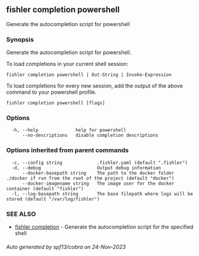 ## fishler completion powershell

Generate the autocompletion script for powershell

### Synopsis

Generate the autocompletion script for powershell.

To load completions in your current shell session:

	fishler completion powershell | Out-String | Invoke-Expression

To load completions for every new session, add the output of the above command
to your powershell profile.


```
fishler completion powershell [flags]
```

### Options

```
  -h, --help              help for powershell
      --no-descriptions   disable completion descriptions
```

### Options inherited from parent commands

```
  -c, --config string             .fishler.yaml (default ".fishler")
  -d, --debug                     Output debug information
      --docker-basepath string    The path to the docker folder ./docker if run from the root of the project (default "docker")
      --docker-imagename string   The image user for the docker container (default "fishler")
  -l, --log-basepath string       The base filepath where logs will be stored (default "/var/log/fishler")
```

### SEE ALSO

* [fishler completion](fishler_completion.md)	 - Generate the autocompletion script for the specified shell

###### Auto generated by spf13/cobra on 24-Nov-2023
